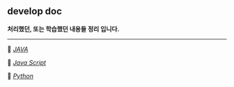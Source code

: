 ## develop doc
**처리했던, 또는 학습했던 내용들 정리 입니다.**

---

📙 [*JAVA*](https://github.com/shinwoos/my-dictionary/blob/master/java/main.md)

📒 [*Java Script*](https://github.com/shinwoos/my-dictionary/blob/master/js/main.md)

📘 [*Python*](https://github.com/shinwoos/my-dictionary/blob/master/python/main.md)

